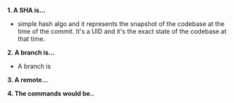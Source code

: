 **1. A SHA is...**
- simple hash algo and it represents the snapshot of the codebase at the time of the commit. It's a UID and it's the exact state of the codebase at that time. 

**2. A branch is...**
- A branch is 

**3. A remote...**

**4. The commands would be..**